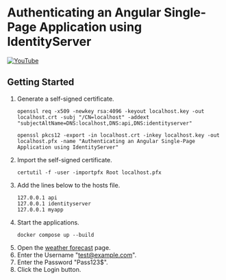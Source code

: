 # Authenticating an Angular Single-Page Application using IdentityServer

[![YouTube](https://img.youtube.com/vi/cJ1qVngqk5U/0.jpg)](https://www.youtube.com/watch?v=cJ1qVngqk5U)

## Getting Started

1. Generate a self-signed certificate.
    ```shell
    openssl req -x509 -newkey rsa:4096 -keyout localhost.key -out localhost.crt -subj "/CN=localhost" -addext "subjectAltName=DNS:localhost,DNS:api,DNS:identityserver"
    ```
    ```shell
    openssl pkcs12 -export -in localhost.crt -inkey localhost.key -out localhost.pfx -name "Authenticating an Angular Single-Page Application using IdentityServer"
    ```
1. Import the self-signed certificate.
    ```shell
    certutil -f -user -importpfx Root localhost.pfx
    ```
1. Add the lines below to the hosts file.
    ```text
    127.0.0.1 api
    127.0.0.1 identityserver
    127.0.0.1 myapp
    ```
1. Start the applications.
    ```shell
    docker compose up --build
    ```
1. Open the [weather forecast](http://myapp:4200/weatherforecast) page.
1. Enter the Username "test@example.com".
1. Enter the Password "Pass123$".
1. Click the Login button.
